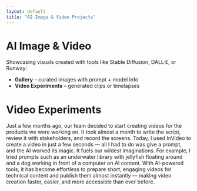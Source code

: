 ```yaml
---
layout: default
title: "AI Image & Video Projects"
---
```


# AI Image & Video

Showcasing visuals created with tools like Stable Diffusion, DALL·E, or Runway:

- **Gallery** – curated images with prompt + model info  
- **Video Experiments** – generated clips or timelapses  

# Video Experiments #
Just a few months ago, our team decided to start creating videos for the products we were working on. It took almost a month to write the script, review it with stakeholders, and record the screens. Today, I used InVideo to create a video in just a few seconds — all I had to do was give a prompt, and the AI worked its magic. It fuels our wildest imaginations. For example, I tried prompts such as an underwater library with jellyfish floating around and a dog working in front of a computer on AI content.
With AI-powered tools, it has become effortless to prepare short, engaging videos for technical content and publish them almost instantly — making video creation faster, easier, and more accessible than ever before.

